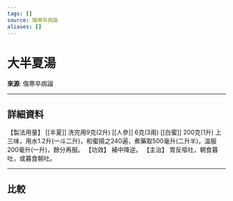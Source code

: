 ```yaml
---
tags: []
source: 傷寒卒病論
aliases: []
---
```


# 大半夏湯

**來源**: 傷寒卒病論  

---

## 詳細資料
【製法用量】 [[半夏]] 洗完用9克(2升) [[人參]] 6克(3兩) [[白蜜]] 200克(1升)
上三味，用水1.2升(一斗二升)，和蜜揚之240遍，煮藥取500毫升(二升半)，溫服200毫升(一升)，餘分再服。
【功效】
補中降逆。
【主治】
胃反嘔吐，朝食暮吐，或暮食朝吐。

---

## 比較

